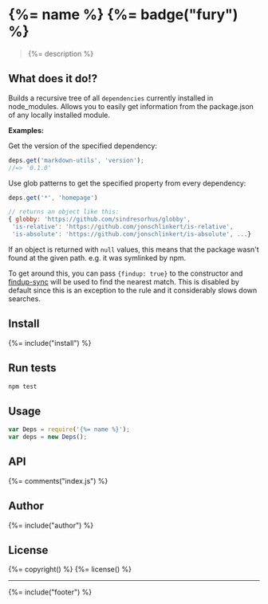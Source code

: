 # {%= name %} {%= badge("fury") %}

> {%= description %}

## What does it do!?

Builds a recursive tree of all `dependencies` currently installed in node_modules. Allows you to easily get information from the package.json of any locally installed module.

**Examples:**

Get the version of the specified dependency:

```js
deps.get('markdown-utils', 'version');
//=> '0.1.0'
```

Use glob patterns to get the specified property from every dependency:

```js
deps.get('*', 'homepage')

// returns an object like this:
{ globby: 'https://github.com/sindresorhus/globby',
 'is-relative': 'https://github.com/jonschlinkert/is-relative',
 'is-absolute': 'https://github.com/jonschlinkert/is-absolute', ...}
```

If an object is returned with `null` values, this means that the package wasn't found at the given path. e.g. it was symlinked by npm.

To get around this, you can pass `{findup: true}` to the constructor and [findup-sync] will be used to find the nearest match. This is
disabled by default since this is an exception to the rule and it considerably slows down searches.

## Install
{%= include("install") %}

## Run tests

```bash
npm test
```

## Usage

```js
var Deps = require('{%= name %}');
var deps = new Deps();
```

## API
{%= comments("index.js") %}

## Author
{%= include("author") %}

## License
{%= copyright() %}
{%= license() %}

***

{%= include("footer") %}

[findup-sync]: https://github.com/cowboy/node-findup-sync